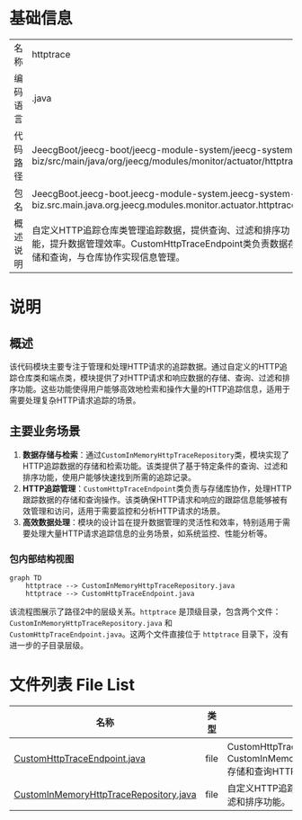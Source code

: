 # 基础信息

|      |      |
|------|------|
| 名称 | httptrace |
| 编码语言 | .java |
| 代码路径 | JeecgBoot/jeecg-boot/jeecg-module-system/jeecg-system-biz/src/main/java/org/jeecg/modules/monitor/actuator/httptrace |
| 包名 | JeecgBoot.jeecg-boot.jeecg-module-system.jeecg-system-biz.src.main.java.org.jeecg.modules.monitor.actuator.httptrace |
| 概述说明 | 自定义HTTP追踪仓库类管理追踪数据，提供查询、过滤和排序功能，提升数据管理效率。CustomHttpTraceEndpoint类负责数据存储和查询，与仓库协作实现信息管理。 |

# 说明

## 概述
该代码模块主要专注于管理和处理HTTP请求的追踪数据。通过自定义的HTTP追踪仓库类和端点类，模块提供了对HTTP请求和响应数据的存储、查询、过滤和排序功能。这些功能使得用户能够高效地检索和操作大量的HTTP追踪信息，适用于需要处理复杂HTTP请求追踪的场景。

## 主要业务场景
1. **数据存储与检索**：通过`CustomInMemoryHttpTraceRepository`类，模块实现了HTTP追踪数据的存储和检索功能。该类提供了基于特定条件的查询、过滤和排序功能，使用户能够快速找到所需的追踪记录。
2. **HTTP追踪管理**：`CustomHttpTraceEndpoint`类负责与存储库协作，处理HTTP跟踪数据的存储和查询操作。该类确保HTTP请求和响应的跟踪信息能够被有效管理和访问，适用于需要监控和分析HTTP请求的场景。
3. **高效数据处理**：模块的设计旨在提升数据管理的灵活性和效率，特别适用于需要处理大量HTTP请求追踪信息的业务场景，如系统监控、性能分析等。


### 包内部结构视图

```mermaid
graph TD
    httptrace --> CustomInMemoryHttpTraceRepository.java
    httptrace --> CustomHttpTraceEndpoint.java
```

该流程图展示了路径2中的层级关系。`httptrace` 是顶级目录，包含两个文件：`CustomInMemoryHttpTraceRepository.java` 和 `CustomHttpTraceEndpoint.java`。这两个文件直接位于 `httptrace` 目录下，没有进一步的子目录层级。

# 文件列表 File List

| 名称   | 类型  | 说明 |
|-------|------|-------------|
| [CustomHttpTraceEndpoint.java](CustomHttpTraceEndpoint.md) | file | CustomHttpTraceEndpoint类用CustomInMemoryHttpTraceRepository存储和查询HTTP跟踪数据。 |
| [CustomInMemoryHttpTraceRepository.java](CustomInMemoryHttpTraceRepository.md) | file | 自定义HTTP追踪仓库类，具备查询、过滤和排序功能。 |


